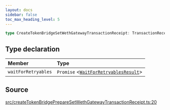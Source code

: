 ```yaml
---
layout: docs
sidebar: false
toc_max_heading_level: 5
---
```


```ts
type CreateTokenBridgeSetWethGatewayTransactionReceipt: TransactionReceipt & object;
```

## Type declaration

| Member              | Type                                                                  |
| :------------------ | :-------------------------------------------------------------------- |
| `waitForRetryables` | `Promise` \<[`WaitForRetryablesResult`](WaitForRetryablesResult.md)\> |

## Source

[src/createTokenBridgePrepareSetWethGatewayTransactionReceipt.ts:20](https://github.com/OffchainLabs/arbitrum-orbit-sdk/blob/9d5595a042e42f7d6b9af10a84816c98ea30f330/src/createTokenBridgePrepareSetWethGatewayTransactionReceipt.ts#L20)

